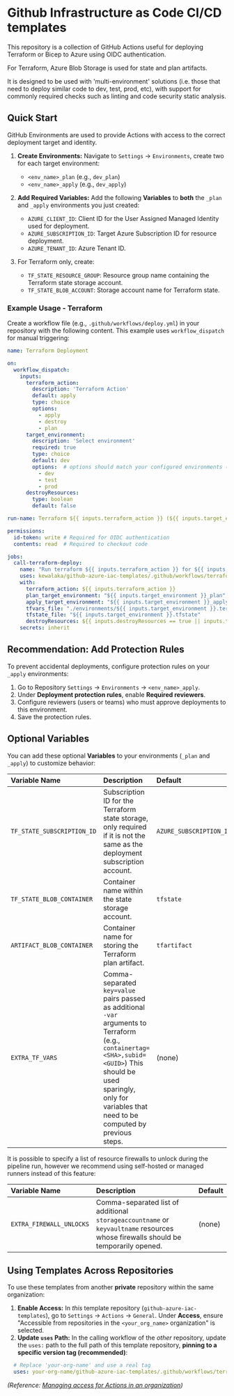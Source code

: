 # Github Infrastructure as Code CI/CD templates

This repository is a collection of GitHub Actions useful for deploying Terraform or Bicep to Azure using OIDC authentication.

For Terraform, Azure Blob Storage is used for state and plan artifacts.

It is designed to be used with 'multi-environment' solutions (i.e. those that need to deploy similar code to dev, test, prod, etc), with support for commonly required checks such as linting and code security static analysis.

## Quick Start

GitHub Environments are used to provide Actions with access to the correct deployment target and identity.

1. **Create Environments:** Navigate to `Settings` -> `Environments`, create two for each target environment:
    * `<env_name>_plan` (e.g., `dev_plan`)
    * `<env_name>_apply` (e.g., `dev_apply`)

1. **Add Required Variables:** Add the following **Variables** to **both** the `_plan` and `_apply` environments you just created:
    * `AZURE_CLIENT_ID`: Client ID for the User Assigned Managed Identity used for deployment.
    * `AZURE_SUBSCRIPTION_ID`: Target Azure Subscription ID for resource deployment.
    * `AZURE_TENANT_ID`: Azure Tenant ID.

1. For Terraform only, create:
    * `TF_STATE_RESOURCE_GROUP`: Resource group name containing the Terraform state storage account.
    * `TF_STATE_BLOB_ACCOUNT`: Storage account name for Terraform state.

### Example Usage - Terraform

Create a workflow file (e.g., `.github/workflows/deploy.yml`) in your repository with the following content. This example uses `workflow_dispatch` for manual triggering:

```yaml
name: Terraform Deployment

on:
  workflow_dispatch:
    inputs:
      terraform_action:
        description: 'Terraform Action'
        default: apply
        type: choice
        options:
          - apply
          - destroy
          - plan
      target_environment:
        description: 'Select environment'
        required: true
        type: choice
        default: dev
        options:  # options should match your configured environments (e.g., dev, test, prod)
          - dev
          - test
          - prod
      destroyResources:
        type: boolean
        default: false

run-name: Terraform ${{ inputs.terraform_action }} (${{ inputs.target_environment }}) by @${{ github.actor }}

permissions:
  id-token: write # Required for OIDC authentication
  contents: read  # Required to checkout code

jobs:
  call-terraform-deploy:
    name: "Run terraform ${{ inputs.terraform_action }} for ${{ inputs.target_environment }}"
    uses: kewalaka/github-azure-iac-templates/.github/workflows/terraform-deploy-template.yml@v1.0
    with:
      terraform_action: ${{ inputs.terraform_action }}
      plan_target_environment: "${{ inputs.target_environment }}_plan"
      apply_target_environment: "${{ inputs.target_environment }}_apply"
      tfvars_file: "./environments/${{ inputs.target_environment }}.terraform.tfvars"
      tfstate_file: "${{ inputs.target_environment }}.tfstate"
      destroyResources: ${{ inputs.destroyResources == true || inputs.terraform_action == 'destroy' }}
    secrets: inherit

```

## Recommendation: Add Protection Rules

To prevent accidental deployments, configure protection rules on your `_apply` environments:

1. Go to Repository `Settings` -> `Environments` -> `<env_name>_apply`.
1. Under **Deployment protection rules**, enable **Required reviewers**.
1. Configure reviewers (users or teams) who must approve deployments to this environment.
1. Save the protection rules.

## Optional Variables

You can add these optional **Variables** to your environments (`_plan` and `_apply`) to customize behavior:

| Variable Name | Description | Default |
| :------------ | :---------- | :------ |
| `TF_STATE_SUBSCRIPTION_ID`      | Subscription ID for the Terraform state storage, only required if it is not the same as the deployment subscription account.   | `AZURE_SUBSCRIPTION_ID` |
| `TF_STATE_BLOB_CONTAINER` | Container name within the state storage account. | `tfstate` |
| `ARTIFACT_BLOB_CONTAINER` | Container name for storing the Terraform plan artifact. | `tfartifact` |
| `EXTRA_TF_VARS`           | Comma-separated `key=value` pairs passed as additional `-var` arguments to Terraform (e.g., `containertag=<SHA>,subid=<GUID>`)  This should be used sparingly, only for variables that need to be computed by previous steps. | (none) |

It is possible to specify a list of resource firewalls to unlock during the pipeline run, however we recommend using self-hosted or managed runners instead of this feature:

| Variable Name | Description | Default |
| :------------ | :---------- | :------ |
| `EXTRA_FIREWALL_UNLOCKS`  | Comma-separated list of additional `storageaccountname` or `keyvaultname` resources whose firewalls should be temporarily opened. | (none) |

## Using Templates Across Repositories

To use these templates from another **private** repository within the same organization:

1. **Enable Access:** In *this* template repository (`github-azure-iac-templates`), go to `Settings` -> `Actions` -> `General`. Under **Access**, ensure "Accessible from repositories in the `<your_org_name>` organization" is selected.
1. **Update `uses` Path:** In the calling workflow of the *other* repository, update the `uses:` path to the full path of this template repository, **pinning to a specific version tag (recommended)**:

```yaml
  # Replace 'your-org-name' and use a real tag
  uses: your-org-name/github-azure-iac-templates/.github/workflows/terraform-deploy-template.yml@v1.0
```

*(Reference: [Managing access for Actions in an organization](https://docs.github.com/en/repositories/managing-your-repositorys-settings-and-features/enabling-features-for-your-repository/managing-github-actions-settings-for-a-repository#managing-access-for-a-private-repository-in-an-organization))*
